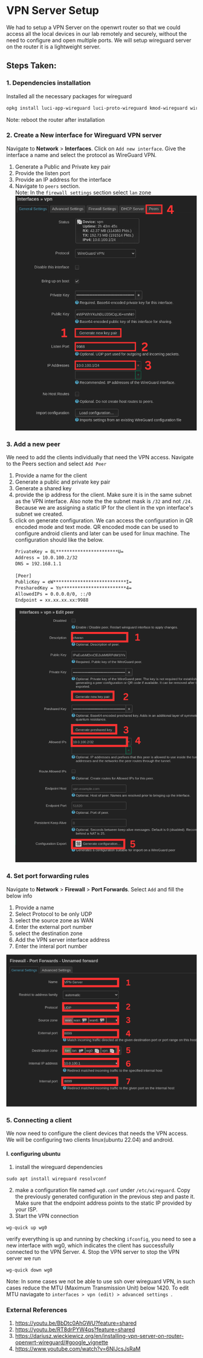 # VPN Server Setup
We had to setup a VPN Server on the openwrt router so that we could access all the local devices in our lab remotely and securely, without the need to configure and open multiple ports. We will setup wireguard server on the router it is a lightweight server.

## Steps Taken:
### 1. Dependencies installation
Installed all the necessary packages for wireguard
```bash
opkg install luci-app-wireguard luci-proto-wireguard kmod-wireguard wireguard-tools qrencode
```
Note: reboot the router after installation

### 2. Create a New interface for Wireguard VPN server
Navigate to **Network** > **Interfaces**. Click on `Add new interface`.
Give the interface a name and select the protocol as WireGuard VPN. 
1. Generate a Public and Private key pair
2. Provide the listen port
3. Provide an IP address for the interface
4. Navigate to `peers` section.  
Note: In the `firewall settings` section select `lan` zone
![Navigate to Network > interfaces](./images/vpn_server_setup/1.png)

### 3. Add a new peer 
We need to add the clients individually that need the VPN access.
Navigate to the Peers section and select `Add Peer`
1. Provide a name for the client
2. Generate a public and private key pair
3. Generate a shared key
4. provide the ip address for the client. Make sure it is in the same subnet as the VPN interface. Also note the the subnet mask is `/32` and not `/24`. Because we are assigning a static IP for the client in the vpn interface's subnet we created.  
5. click on generate configuration. We can access the configuration in QR encoded mode and text mode. QR encoded mode can be used to configure android clients and later can be used for linux machine. The configuration should like the below.
    ```
    PrivateKey = 0L***********************U=
    Address = 10.0.100.2/32
    DNS = 192.168.1.1

    [Peer]
    PublicKey = eW***************************I=
    PresharedKey = Yn************************4=
    AllowedIPs = 0.0.0.0/0, ::/0
    Endpoint = xx.xx.xx.xx:9988

    ```
    ![Adding a new peer](./images/vpn_server_setup/2.png)

### 4. Set port forwarding rules
Navigate to **Network** > **Firewall** > **Port Forwards**. Select `Add` and fill the below info
1. Provide a name
2. Select Protocol to be only UDP
3. select the source zone as WAN
4. Enter the external port number
5. select the destination zone
6. Add the VPN server interface address
7. Enter the interal port number 

![setting port forwarding](./images/vpn_server_setup/3.png)

### 5. Connecting a client 
We now need to configure the client devices that needs the VPN access. We will be configuring two clients linux(ubuntu 22.04) and android.  
#### I. configuring ubuntu
1. install the wireguard dependencies
```
sudo apt install wireguard resolvconf
```
2. make a configuration file named `wg0.conf` under `/etc/wireguard`.
Copy the previously generated configuration in the previous step and paste it.
Make sure that the endpoint address points to the static IP provided by your ISP.
3. Start the VPN connection
```
wg-quick up wg0
```
verify everything is up and running by checking `ifconfig`, you need to see a new interface with wg0, which indicates the client has successfully connected to the VPN Server.
4. Stop the VPN server
to stop the VPN server we run 
```
wg-quick down wg0
```
Note: In some cases we not be able to use ssh over wireguard VPN, in such cases reduce the MTU (Maximum Transmission Unit) below 1420. To edit MTU naviagate to `interfaces > vpn (edit) > advanced settings `.

### External References
1. https://youtu.be/BbDtc0AhGWU?feature=shared
2. https://youtu.be/RT8drPYW4qs?feature=shared
3. https://dariusz.wieckiewicz.org/en/installing-vpn-server-on-router-openwrt-wireguard/#google_vignette
4. https://www.youtube.com/watch?v=6NIJcsJsRaM